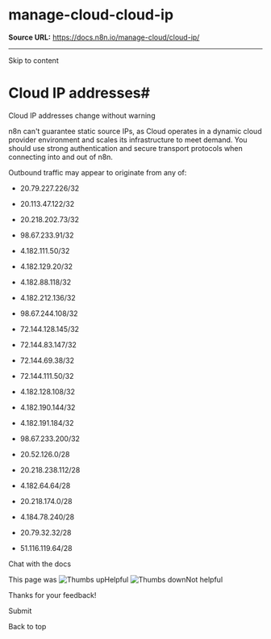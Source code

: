 # manage-cloud-cloud-ip

**Source URL:** https://docs.n8n.io/manage-cloud/cloud-ip/

---

Skip to content 

[ ](https://github.com/n8n-io/n8n-docs/edit/main/docs/manage-cloud/cloud-ip.md "Edit this page")

# Cloud IP addresses#

Cloud IP addresses change without warning

n8n can't guarantee static source IPs, as Cloud operates in a dynamic cloud provider environment and scales its infrastructure to meet demand. You should use strong authentication and secure transport protocols when connecting into and out of n8n.

Outbound traffic may appear to originate from any of:

  * 20.79.227.226/32
  * 20.113.47.122/32
  * 20.218.202.73/32
  * 98.67.233.91/32
  * 4.182.111.50/32
  * 4.182.129.20/32
  * 4.182.88.118/32
  * 4.182.212.136/32
  * 98.67.244.108/32
  * 72.144.128.145/32
  * 72.144.83.147/32
  * 72.144.69.38/32
  * 72.144.111.50/32
  * 4.182.128.108/32
  * 4.182.190.144/32
  * 4.182.191.184/32
  * 98.67.233.200/32

  * 20.52.126.0/28

  * 20.218.238.112/28
  * 4.182.64.64/28
  * 20.218.174.0/28
  * 4.184.78.240/28
  * 20.79.32.32/28
  * 51.116.119.64/28



Chat with the docs

This page was ![Thumbs up](/_images/assets/thumb_up.png)Helpful  ![Thumbs down](/_images/assets/thumb_down.png)Not helpful 

Thanks for your feedback! 

Submit 

Back to top